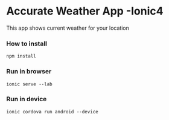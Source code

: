 # Accurate Weather App -Ionic4
This app shows current weather for your location

###  How to install 
```
npm install
```
###  Run in browser
```
ionic serve --lab
```
###  Run in device
```
ionic cordova run android --device
```
